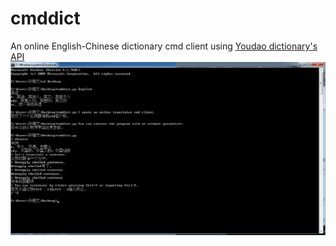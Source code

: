 # cmddict
An online English-Chinese dictionary cmd client using [Youdao dictionary's API ](http://fanyi.youdao.com/openapi)
![example](translater.jpg)
